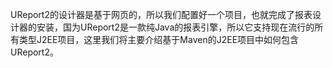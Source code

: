 UReport2的设计器是基于网页的，所以我们配置好一个项目，也就完成了报表设计器的安装，国为UReport2是一款纯Java的报表引擎，所以它支持现在流行的所有类型J2EE项目，这里我们将主要介绍基于Maven的J2EE项目中如何包含UReport2。

